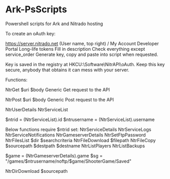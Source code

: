 # Ark-PsScripts
Powershell scripts for Ark and Nitrado hosting


To create an oAuth key:

https://server.nitrado.net
(User name, top right) / My Account
Developer Portal
Long-life tokens
Fill in description
Check everything except service_order
Generate key, copy and paste into script when requested.

Key is saved in the registry at HKCU:\Software\NitrAPI\oAuth.
Keep this key secure, anybody that obtains it can mess with your server.


Functions:

NtrGet $uri $body
  Generic Get request to the API
  
NtrPost $uri $body
  Generic Post request to the API
  
NtrUserDetails
NtrServiceList

$ntrid = (NtrServiceList).id
$ntrusername = (NtrServiceList).username

Below functions require $ntrid set:
NtrServiceDetails
NtrServiceLogs
NtrServiceNotifications
NtrGameserverDetails
NtrSetFtpPassword
NtrFilesList $dir $searchcriteria
NtrFileDownload $filepath
NtrFileCopy $sourcepath $destpath $destname
NtrListPlayers
NtrListBackups

$game = (NtrGameserverDetails).game
$sg = "/games/$ntrusername/noftp/$game/ShooterGame/Saved"

NtrDirDownload $sourcepath
